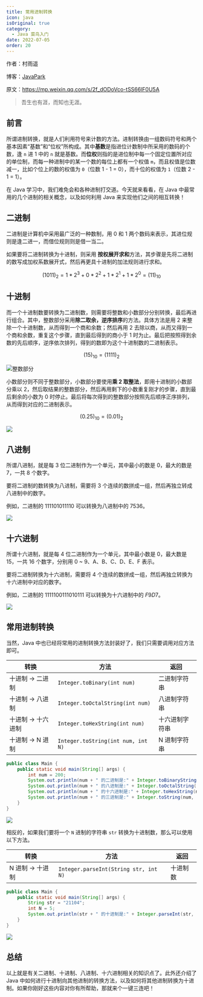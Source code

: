 ```yaml
---
title: 常用进制转换
icon: java
isOriginal: true
category:
  - Java 菜鸟入门
date: 2022-07-05
order: 20
---
```


作者：村雨遥

博客：[JavaPark](https://cunyu1943.github.io/JavaPark)

原文：https://mp.weixin.qq.com/s/2f_dODoVco-tSS66lF0U5A

>   吾生也有涯，而知也无涯。

## 前言

所谓进制转换，就是人们利用符号来计数的方法。进制转换由一组数码符号和两个基本因素“基数”和“位权”所构成。其中**基数**是指进位计数制中所采用的数码的个数，逢 `n` 进 1 中的 `n` 就是基数。而**位权**则指的是进位制中每一个固定位置所对应的单位制，而每一种进制中的某一个数的每位上都有一个权值 `m`，而且权值是位数减一，比如个位上的数的权值为 `0`（位数 1 - 1 = 0），而十位的权值为 `1`（位数 2 - 1 = 1）。

在 Java 学习中，我们难免会和各种进制打交道。今天就来看看，在 Java 中最常用的几个进制的相关概念，以及如何利用 Java 来实现他们之间的相互转换！

## 二进制

二进制是计算机中采用最广泛的一种数制，用 0 和 1 两个数码来表示，其进位规则是逢二进一，而借位规则则是借一当二。

如果要将二进制转换为十进制，则采用 **按权展开求和**方法，其步骤是先将二进制的数写成加权系数展开式，然后再更具十进制的加法规则进行求和。

$$(1011)_2=1*2^3+0*2^2+1*2^1+1*2^0 = (11)_{10}$$

## 十进制

而一个十进制数要转换为二进制数，则需要将整数和小数部分分别转换，最后再进行组合。其中，整数部分采用**除二取余，逆序排序**的方法。具体方法是用 2 来整除一个十进制数，从而得到一个商和余数；然后再用 2 去除以商，从而又得到一个商和余数，重复这个步骤，直到最后得到的商小于 1 时为止。最后把按照得到余数的先后顺序，逆序依次排列，得到的数即为这个十进制数的二进制表示。

$$(15)_{10}=(1111)_2$$

![整数部分](https://img-blog.csdnimg.cn/3e127ec60d434218bb8498b1e0d8f4ba.png)

小数部分则不同于整数部分，小数部分要使用**乘 2 取整法**，即用十进制的小数部分乘以 2，然后取结果的整数部分，然后再用剩下的小数重复刚才的步骤，直到最后剩余的小数为 0 时停止。最后将每次得到的整数部分按照先后顺序正序排列，从而得到对应的二进制表示。

$$(0.25)_{10}=(0.01)_2$$

![](https://img-blog.csdnimg.cn/b67b81f4be274f4e968a50a10006aaf9.png)

## 八进制

所谓八进制，就是每 3 位二进制作为一个单元，其中最小的数是 0，最大的数是 7，一共 8 个数字。

要将二进制的数转换为八进制，需要将 3 个连续的数拼成一组，然后再独立转成八进制中的数字。

例如，二进制的 $111101011110$ 可以转换为八进制中的 $7536$。

![](https://img-blog.csdnimg.cn/c84aae25ec1f42fb8b653fb0e535d13d.png)

## 十六进制

所谓十六进制，就是每 4 位二进制作为一个单元，其中最小数是 0，最大数是 15，一共 16 个数字，分别用 0 ~ 9、A、B、C、D、E、F 表示。

要将二进制转换为十六进制，需要将 4 个连续的数拼成一组，然后再独立转换为十六进制中对应的数字。

例如，二进制的 $1111100111010111$ 可以转换为十六进制中的 $F9D7$。 

![](https://img-blog.csdnimg.cn/428005a2f75f4770bb7f9c42efc1afae.png)

## 常用进制转换

当然，Java 中也已经将常用的进制转换方法封装好了，我们只需要调用对应方法即可。

| 转换               | 方法                               | 返回           |
| ------------------ | ---------------------------------- | -------------- |
| 十进制 -> 二进制   | `Integer.toBinary(int num)`        | 二进制字符串   |
| 十进制 -> 八进制   | `Integer.toOctalString(int num)`   | 八进制字符串   |
| 十进制 -> 十六进制 | `Integer.toHexString(int num)`     | 十六进制字符串 |
| 十进制 -> N 进制   | `Integer.toString(int num, int N)` | N 进制字符串   |

```java
public class Main {
	public static void main(String[] args) {
		int num = 200;
        System.out.println(num + " 的二进制是:" + Integer.toBinaryString(num));
        System.out.println(num + " 的八进制是:" + Integer.toOctalString(num));
        System.out.println(num + " 的十六进制是:" + Integer.toHexString(num));
        System.out.println(num + " 的三进制是:" + Integer.toString(num, 3));
	}
}
```

![](https://img-blog.csdnimg.cn/c9c077e6e363411a8f93a569e557ce9c.png)

相反的，如果我们要将一个 `N` 进制的字符串 `str` 转换为十进制数，那么可以使用以下方法。

| 转换             | 方法                                  | 返回     |
| ---------------- | ------------------------------------- | -------- |
| N 进制 -> 十进制 | `Integer.parseInt(String str, int N)` | 十进制数 |

```java
public class Main {
	public static void main(String[] args) {
		String str = "21104";
        int N = 5;
        System.out.println(str + " 的十进制是:" + Integer.parseInt(str, N));
 	}
}
```

![](https://img-blog.csdnimg.cn/216f51e0b80c4e5e87548eb6dff621b9.png)

## 总结

以上就是有关二进制、十进制、八进制、十六进制相关的知识点了。此外还介绍了 Java 中如何进行十进制向其他进制的转换方法，以及如何将其他进制转换为十进制。如果你刚好这些内容对你有所帮助，那就来个一键三连吧！